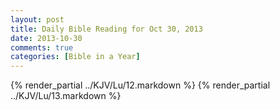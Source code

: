 ```yaml
---
layout: post
title: Daily Bible Reading for Oct 30, 2013
date: 2013-10-30
comments: true
categories: [Bible in a Year]
---
```

{% render_partial ../KJV/Lu/12.markdown %}
{% render_partial ../KJV/Lu/13.markdown %}
